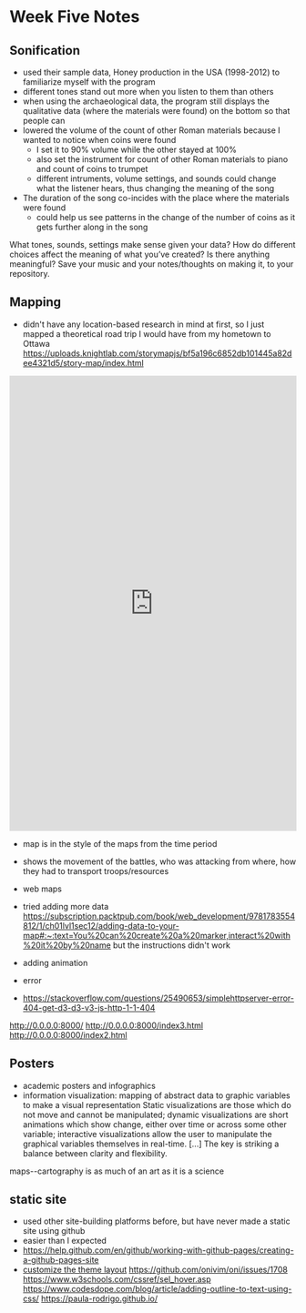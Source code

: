 # Week Five Notes

## Sonification

- used their sample data, Honey production in the USA (1998-2012) to familiarize myself with the program
- different tones stand out more when you listen to them than others
- when using the archaeological data, the program still displays the qualitative data (where the materials were found) on the bottom so that people can 
- lowered the volume of the count of other Roman materials because I wanted to notice when coins were found
  - I set it to 90% volume while the other stayed at 100%
  - also set the instrument for count of other Roman materials to piano and count of coins to trumpet
  - different intruments, volume settings, and sounds could change what the listener hears, thus changing the meaning of the song
- The duration of the song co-incides with the place where the materials were found
  - could help us see patterns in the change of the number of coins as it gets further along in the song
  
What tones, sounds, settings make sense given your data? How do different choices affect the meaning of what you’ve created? Is there anything meaningful? Save your music and your notes/thoughts on making it, to your repository.

## Mapping
- didn't have any location-based research in mind at first, so I just mapped a theoretical road trip I would have from my hometown to Ottawa
https://uploads.knightlab.com/storymapjs/bf5a196c6852db101445a82dee4321d5/story-map/index.html
<iframe src="https://uploads.knightlab.com/storymapjs/bf5a196c6852db101445a82dee4321d5/story-map/index.html" frameborder="0" width="100%" height="800"></iframe>

- map is in the style of the maps from the time period
- shows the movement of the battles, who was attacking from where, how they had to transport troops/resources

- web maps
- tried adding more data https://subscription.packtpub.com/book/web_development/9781783554812/1/ch01lvl1sec12/adding-data-to-your-map#:~:text=You%20can%20create%20a%20marker,interact%20with%20it%20by%20name but the instructions didn't work
- adding animation
- error
- https://stackoverflow.com/questions/25490653/simplehttpserver-error-404-get-d3-d3-v3-js-http-1-1-404

http://0.0.0.0:8000/
http://0.0.0.0:8000/index3.html
http://0.0.0.0:8000/index2.html

## Posters
- academic posters and infographics
- information visualization: mapping of abstract data to graphic variables to make a visual representation
Static visualizations are those which do not move and cannot be manipulated; dynamic visualizations are short animations which show change, either over time or across some other variable; interactive visualizations allow the user to manipulate the graphical variables themselves in real-time. [...] The key is striking a balance between clarity and flexibility.

maps--cartography is as much of an art as it is a science

## static site
- used other site-building platforms before, but have never made a static site using github
- easier than I expected
- https://help.github.com/en/github/working-with-github-pages/creating-a-github-pages-site
- [customize the theme layout](https://help.github.com/en/enterprise/2.14/user/articles/customizing-css-and-html-in-your-jekyll-theme)
https://github.com/onivim/oni/issues/1708
https://www.w3schools.com/cssref/sel_hover.asp
https://www.codesdope.com/blog/article/adding-outline-to-text-using-css/
https://paula-rodrigo.github.io/
